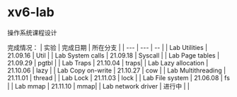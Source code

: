 # xv6-lab

操作系统课程设计

完成情况：
| 实验 | 完成日期 | 所在分支 |
| --- | --- | -- |
| Lab Utilities | 21.09.16 | Util |
| Lab System calls | 21.09.18 | Syscall |
| Lab Page tables | 21.09.29 | pgtbl |
| Lab Traps | 21.10.04 | traps|
| Lab Lazy allocation | 21.10.06 | lazy |
| Lab Copy on-write | 21.10.27 | cow |
| Lab Multithreading | 21.11.01 | thread |
| Lab Lock | 21.11.03 | lock |
| Lab File system | 21.06.08 | fs |
| Lab mmap | 21.11.10 | mmap|
| Lab network driver | 进行中 | |
